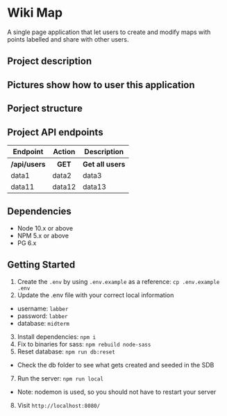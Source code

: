 # Wiki Map

A single page application that let users to create and modify maps with points labelled and share with other users.

## Project description


## Pictures show how to user this application

## Porject structure

## Project API endpoints

<table>
 <thead>
      <tr>
         <th>Endpoint</th>
         <th>Action</th>
         <th>Description</th>
      </tr>
   </thead>
   <tbody>
        <tr>
         <th>/api/users</th>
         <th>GET</th>
         <th>Get all users</th>
      </tr>
      <tr>
         <td>data1</td>
         <td>data2</td>
         <td>data3</td>
      </tr>
      <tr>
         <td>data11</td>
         <td>data12</td>
         <td>data13</td>
      </tr>
   </tbody>
</table>


## Dependencies

- Node 10.x or above
- NPM 5.x or above
- PG 6.x


## Getting Started

1. Create the `.env` by using `.env.example` as a reference: `cp .env.example .env`
2. Update the .env file with your correct local information 
  - username: `labber` 
  - password: `labber` 
  - database: `midterm`
3. Install dependencies: `npm i`
4. Fix to binaries for sass: `npm rebuild node-sass`
5. Reset database: `npm run db:reset`
  - Check the db folder to see what gets created and seeded in the SDB
7. Run the server: `npm run local`
  - Note: nodemon is used, so you should not have to restart your server
8. Visit `http://localhost:8080/`
